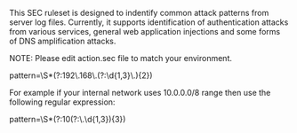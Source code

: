 This SEC ruleset is designed to indentify common attack patterns from server log files. Currently, it supports identification of authentication attacks from various services, general web application injections and some forms of DNS amplification attacks.

NOTE: Please edit action.sec file to match your environment.

pattern=\S*(?:192\\.168\\.(?:\d{1,3}\\.){2})

For example if your internal network uses 10.0.0.0/8 range then use the following regular expression:

pattern=\S*(?:10(?:\\.\d{1,3}){3})